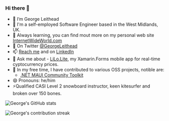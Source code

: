 ### Hi there 👋

<!--
**GeorgeLeithead/GeorgeLeithead** is a ✨ _special_ ✨ repository because its `README.md` (this file) appears on your GitHub profile.

Here are some ideas to get you started:

- 🔭 I’m currently working on ...
- 🌱 I’m currently learning ...
- 👯 I’m looking to collaborate on ...
- 🤔 I’m looking for help with ...
- 💬 Ask me about ...
- 📫 How to reach me: ...
- 😄 Pronouns: ...
- ⚡ Fun fact: ...
-->
- 🔭 I’m George Leithead
- 🏢 I'm a self-employed Software Engineer based in the West Midlands, UK.
- 🌱 Always learning, you can find mout more on my personal web site [InternetWideWorld.com](https://www.internetwideworld.com)
- 🦜 On Twitter [@GeorgeLeithead](https://twitter.com/georgeleithead)
- 📫 [Reach me](https://www.internetwideworld.com/) and on [LinkedIn](https://www.linkedin.com/in/georgeleithead/)
- 💬 Ask me about - [LiLo.Lite](https://www.internetwideworld.com/lilolite), my Xamarin.Forms mobile app for real-time cyptocurrency prices.
- 👯 In my free time, I have contributed to various OSS projects, notible are:
  - [.NET MAUI Community Toolkit](https://github.com/CommunityToolkit/Maui)
- 😄 Pronouns: he/him
- ⚡Qualified CASI Level 2 snowboard instructor, keen kitesurfer and broken over 150 bones.

![George's GitHub stats](https://github-readme-stats.vercel.app/api?username=GeorgeLeithead&show_icons=true&theme=github_dark&count_private=true)

![George's contribution streak](https://github-readme-streak-stats.herokuapp.com?user=GeorgeLeithead&theme=github-dark-blue&date_format=j%2Fn%5B%2FY%5D)
